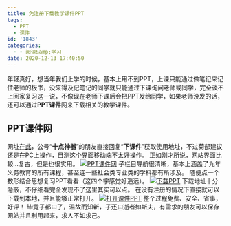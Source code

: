 ```yaml
---
title: 免注册下载教学课件PPT
tags:
  - PPT
  - 课件
id: '1843'
categories:
  - - 阅读&amp;学习
date: 2020-12-13 17:40:50
---
```


年轻真好，想当年我们上学的时候，基本上用不到PPT，上课只能通过做笔记来记住老师的板书，没来得及记笔记的同学就只能通过下课询问老师或同学，完全谈不上回家复习这一说，不像现在老师下课后会把PPT发给同学，如果老师没发的话，还可以通过**PPT课件**网来下载相关的教学课件。

## PPT课件网

网址[在此](http://www.pptkj.net/)，公号“**十点神器**”的朋友直接回复“**下课件**”获取使用地址，不过菊部建议还是在PC上操作，目测这个界面移动端不太好操作。 正如刚才所说，网站界面比较...复古，但是也很实用。 [![PPT课件网](https://images.jubuzz.com/uPic/OjH4Vy.png)](https://images.jubuzz.com/uPic/OjH4Vy.png) 子栏目导航很清晰，基本上涵盖了九年义务教育的所有课程，甚至连一些社会类专业类的学科都有所涉及。 随便点一个数形结合思想复习PPT看看（这四个字感觉好遥远）。 [![下载PPT](https://images.jubuzz.com/uPic/YiqtRI.png)](https://images.jubuzz.com/uPic/YiqtRI.png) 下载地址十分隐蔽，不仔细看完全发现不了这里其实可以点。 在没有注册的情况下直接就可以下载到本地，并且能够正常打开。 [![打开课件PPT](https://images.jubuzz.com/uPic/geBjCk.png)](https://images.jubuzz.com/uPic/geBjCk.png) 整个过程免费、安全、省事，好评！ 毕竟子都曰了，温故而知新，子还曰逝者如斯夫，有需求的朋友可以保存网站并且利用起来，求人不如求己。